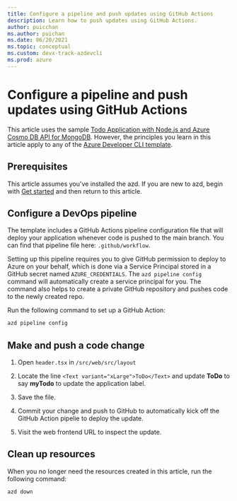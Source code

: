 ```yaml
---
title: Configure a pipeline and push updates using GitHub Actions
description: Learn how to push updates using GitHub Actions.
author: puicchan
ms.author: puichan
ms.date: 06/20/2021
ms.topic: conceptual
ms.custom: devx-track-azdevcli
ms.prod: azure
---
```


# Configure a pipeline and push updates using GitHub Actions

This article uses the sample [Todo Application with Node.js and Azure Cosmo DB API for MongoDB](https://github.com/azure-samples/todo-nodejs-mongo). However, the principles you learn in this article apply to any of the [Azure Developer CLI template](azure-dev-cli-overview.md#azure-developer-cli-templates).

## Prerequisites

This article assumes you've installed the azd. If you are new to azd, begin with [Get started](get-started.md) and then return to this article.

## Configure a DevOps pipeline

The template includes a GitHub Actions pipeline configuration file that will deploy your application whenever code is pushed to the main branch. You can find that pipeline file here: `.github/workflow`.

Setting up this pipeline requires you to give GitHub permission to deploy to Azure on your behalf, which is done via a Service Principal stored in a GitHub secret named `AZURE_CREDENTIALS`. The `azd pipeline config` command will automatically create a service principal for you. The command also helps to create a private GitHub repository and pushes code to the newly created repo.  

Run the following command to set up a GitHub Action:

```bash
azd pipeline config
```

## Make and push a code change

1. Open `header.tsx` in `/src/web/src/layout`

1. Locate the line `<Text variant="xLarge">ToDo</Text>` and update **ToDo** to say **myTodo** to update the application label.

1. Save the file.

1. Commit your change and push to GitHub to automatically kick off the GitHub Action pipelie to deploy the update.

1. Visit the web frontend URL to inspect the update.

## Clean up resources

When you no longer need the resources created in this article, run the following command:

``` bash
azd down
```
